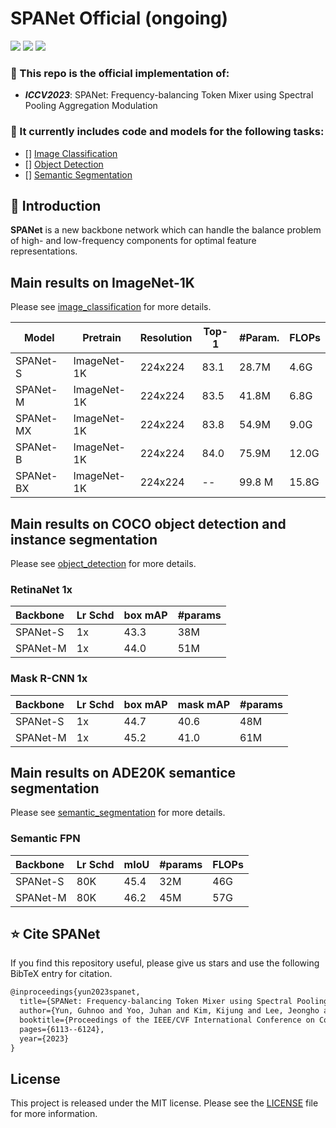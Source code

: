 # SPANet Official (ongoing)
<p align="left">
<a href="https://arxiv.org/abs/2308.11568" alt="arXiv">
    <img src="https://img.shields.io/badge/arXiv-2308.11568-b31b1b.svg?style=flat" /></a>
<a href="https://openaccess.thecvf.com/content/ICCV2023/html/Yun_SPANet_Frequency-balancing_Token_Mixer_using_Spectral_Pooling_Aggregation_Modulation_ICCV_2023_paper.html" alt="Colab">
    <img src="https://img.shields.io/badge/ICCV_2023-open_access-blue" /></a>
<a href="https://doranlyong.github.io/projects/spanet/"> 
   <img src="https://img.shields.io/badge/project-page-blue"></a>
</p>

### 💬 This repo is the official implementation of:
- ***ICCV2023***: SPANet: Frequency-balancing Token Mixer using Spectral Pooling Aggregation Modulation


### 🤖 It currently includes code and models for the following tasks:
- [] [Image Classification](image_classification)
- [] [Object Detection](object_detection)
- [] [Semantic Segmentation](semantic_segmentation)


## 📖 Introduction
**SPANet** is a new backbone network which can handle the balance problem of high- and low-frequency components for optimal feature representations.


## Main results on ImageNet-1K
Please see [image_classification](image_classification) for more details.

| Model      | Pretrain    | Resolution | Top-1 | #Param. | FLOPs |
| ---------- | ----------- | ---------- | ----- | ------- | ----- |
| SPANet-S   | ImageNet-1K | 224x224    | 83.1  | 28.7M   | 4.6G |
| SPANet-M   | ImageNet-1K | 224x224    | 83.5  | 41.8M   | 6.8G |
| SPANet-MX   | ImageNet-1K | 224x224    | 83.8  | 54.9M   | 9.0G |
| SPANet-B   | ImageNet-1K | 224x224    | 84.0  | 75.9M   | 12.0G |
| SPANet-BX   | ImageNet-1K | 224x224    | --  | 99.8 M   | 15.8G |

## Main results on COCO object detection and instance segmentation 
Please see [object_detection](object_detection) for more details.

### RetinaNet 1x

|         Backbone          | Lr Schd | box mAP | #params |
| :---------------          | :-----  | :-----  |  :----- | 
| SPANet-S                  |   1x    |  43.3   |   38M   | 
| SPANet-M                  |   1x    |  44.0   |   51M   |


### Mask R-CNN 1x

|         Backbone          | Lr Schd | box mAP | mask mAP | #params |
| :---------------          | :-----  | :-----  | :------  | :-----  | 
| SPANet-S                  |   1x    |  44.7   |   40.6   |   48M   | 
| SPANet-M                  |   1x    |  45.2   |   41.0   |  61M    |



## Main results on ADE20K semantice segmentation 
Please see [semantic_segmentation](semantic_segmentation) for more details.

### Semantic FPN

|         Backbone          | Lr Schd | mIoU | #params | FLOPs |
| :------------------- | :----- | :-- | :----- | :--- |
| SPANet-S             |   80K   | 45.4 |   32M | 46G  |
| SPANet-M              |   80K   | 46.2 |   45M | 57G  |



## ⭐ Cite SPANet

If you find this repository useful, please give us stars and use the following BibTeX entry for citation.

```latex
@inproceedings{yun2023spanet,
  title={SPANet: Frequency-balancing Token Mixer using Spectral Pooling Aggregation Modulation},
  author={Yun, Guhnoo and Yoo, Juhan and Kim, Kijung and Lee, Jeongho and Kim, Dong Hwan},
  booktitle={Proceedings of the IEEE/CVF International Conference on Computer Vision},
  pages={6113--6124},
  year={2023}
}
```


## License

This project is released under the MIT license. Please see the [LICENSE](LICENSE) file for more information.